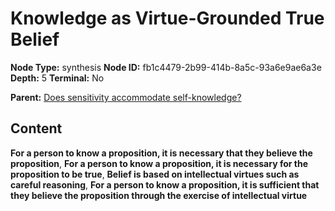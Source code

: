 # Knowledge as Virtue-Grounded True Belief

**Node Type:** synthesis
**Node ID:** fb1c4479-2b99-414b-8a5c-93a6e9ae6a3e
**Depth:** 5
**Terminal:** No

**Parent:** [Does sensitivity accommodate self-knowledge?](does-sensitivity-accommodate-self-knowledge-antithesis-cb36d97c-c465-4619-bfc4-de0057fd163c.md)

## Content

**For a person to know a proposition, it is necessary that they believe the proposition**, **For a person to know a proposition, it is necessary for the proposition to be true**, **Belief is based on intellectual virtues such as careful reasoning**, **For a person to know a proposition, it is sufficient that they believe the proposition through the exercise of intellectual virtue**
